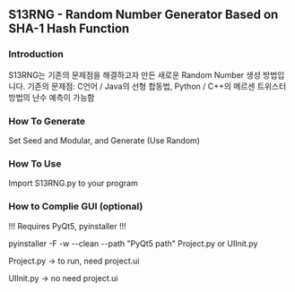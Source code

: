 ## S13RNG - Random Number Generator Based on SHA-1 Hash Function
### Introduction
S13RNG는 기존의 문제점을 해결하고자 만든 새로운 Random Number 생성 방법입니다.
기존의 문제점: C언어 / Java의 선형 합동법, Python / C++의 메르센 트위스터 방법의 난수 예측이 가능함
### How To Generate
Set Seed and Modular, and Generate (Use Random)
### How To Use
Import S13RNG.py to your program
### How to Complie GUI (optional)
!!! Requires PyQt5, pyinstaller !!!

pyinstaller -F -w --clean --path "PyQt5 path" Project.py or UIInit.py

Project.py -> to run, need project.ui

UIInit.py -> no need project.ui
